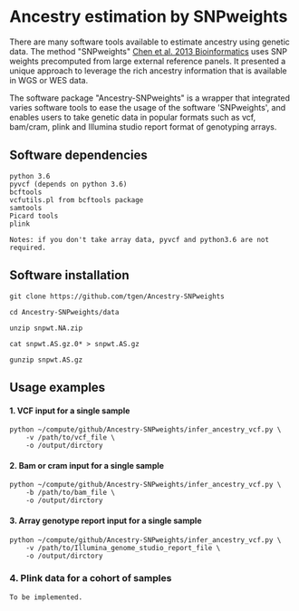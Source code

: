 # Ancestry estimation by SNPweights

There are many software tools available to estimate ancestry using genetic data. The method "SNPweights" 
[Chen et al. 2013 Bioinformatics](https://www.ncbi.nlm.nih.gov/pmc/articles/PMC3661048/) uses SNP weights 
precomputed from large external reference panels. It presented a unique approach to leverage the rich ancestry 
information that is available in WGS or WES data.

The software package "Ancestry-SNPweights" is a wrapper that integrated varies software tools to ease the usage
of the software 'SNPweights', and enables users to take genetic data in popular formats such as vcf, bam/cram, plink
and Illumina studio report format of genotyping arrays.

## Software dependencies

```
python 3.6
pyvcf (depends on python 3.6)
bcftools
vcfutils.pl from bcftools package
samtools
Picard tools
plink

Notes: if you don't take array data, pyvcf and python3.6 are not required.
```

## Software installation

```
git clone https://github.com/tgen/Ancestry-SNPweights

cd Ancestry-SNPweights/data

unzip snpwt.NA.zip

cat snpwt.AS.gz.0* > snpwt.AS.gz 

gunzip snpwt.AS.gz
```

## Usage examples

#### 1. VCF input for a single sample

```
python ~/compute/github/Ancestry-SNPweights/infer_ancestry_vcf.py \
    -v /path/to/vcf_file \
    -o /output/dirctory
```

#### 2. Bam or cram input for a single sample

```
python ~/compute/github/Ancestry-SNPweights/infer_ancestry_vcf.py \
    -b /path/to/bam_file \
    -o /output/dirctory
```

#### 3. Array genotype report input for a single sample

```
python ~/compute/github/Ancestry-SNPweights/infer_ancestry_vcf.py \
    -v /path/to/Illumina_genome_studio_report_file \
    -o /output/dirctory
```

### 4. Plink data for a cohort of samples

```
To be implemented.

```
